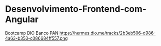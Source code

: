 # Desenvolvimento-Frontend-com-Angular
Bootcamp DIO Banco PAN
https://hermes.dio.me/tracks/2b3eb506-d986-4a63-b353-c086684ff557.png
